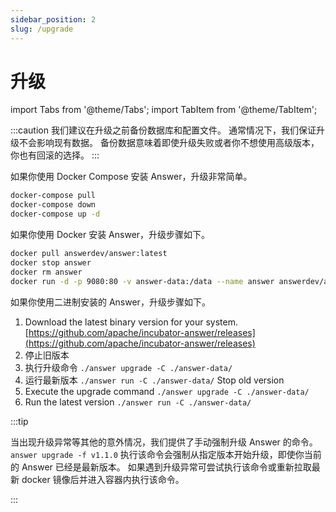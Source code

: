 ```yaml
---
sidebar_position: 2
slug: /upgrade
---
```


# 升级

import Tabs from '@theme/Tabs';
import TabItem from '@theme/TabItem';

:::caution
我们建议在升级之前备份数据库和配置文件。 通常情况下，我们保证升级不会影响现有数据。 备份数据意味着即使升级失败或者你不想使用高级版本，你也有回滚的选择。
:::

<Tabs>
  <TabItem value="docker-compose" label="Docker Compose" default>
如果你使用 Docker Compose 安装 Answer，升级非常简单。

```bash
docker-compose pull
docker-compose down
docker-compose up -d
```

</TabItem>

  <TabItem value="docker" label="Docker">
如果你使用 Docker 安装 Answer，升级步骤如下。

```bash
docker pull answerdev/answer:latest
docker stop answer
docker rm answer
docker run -d -p 9080:80 -v answer-data:/data --name answer answerdev/answer:latest
```

  </TabItem>

  <TabItem value="binary" label="Binary">
如果你使用二进制安装的 Answer，升级步骤如下。

1. Download the latest binary version for your system. [https://github.com/apache/incubator-answer/releases](https://github.com/apache/incubator-answer/releases)
  2. 停止旧版本
  3. 执行升级命令 `./answer upgrade -C ./answer-data/`
  4. 运行最新版本  `./answer run -C ./answer-data/` Stop old version
3. Execute the upgrade command `./answer upgrade -C ./answer-data/`
4. Run the latest version `./answer run -C ./answer-data/`

</TabItem>
</Tabs>

:::tip

当出现升级异常等其他的意外情况，我们提供了手动强制升级 Answer 的命令。 `answer upgrade -f v1.1.0` 执行该命令会强制从指定版本开始升级，即使你当前的 Answer 已经是最新版本。 如果遇到升级异常可尝试执行该命令或重新拉取最新 docker 镜像后并进入容器内执行该命令。

:::
